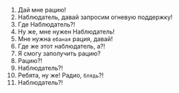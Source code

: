 1. Дай мне рацию!
2. Наблюдатель, давай запросим огневую поддержку!
3. Где Наблюдатель?!
4. Ну же, мне нужен Наблюдатель!
5. Мне нужна `ебаная` рация, давай!
6. Где же этот наблюдатель, а?!
7. Я смогу заполучить рацию?
8. Рацию?!
9. Наблюдатель?!
10. Ребята, ну же! Радио, `блядь`?!
11. Наблюдатель?!